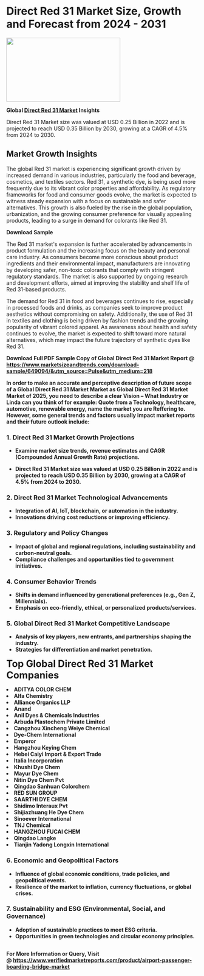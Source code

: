 <H1>Direct Red 31 Market Size, Growth and Forecast from 2024 - 2031</H1><img class="aligncenter size-medium wp-image-584254" src="https://thirdeyenews.in/wp-content/uploads/2024/09/Global-Market-Research-300x168.jpeg" alt="" width="300" height="168" /><p><strong>Global&nbsp;<a href="https://www.marketsizeandtrends.com/download-sample/649094/&amp;utm_source=Pulse&amp;utm_medium=218">Direct Red 31 Market</a> Insights</strong></p><p>Direct Red 31 Market size was valued at USD 0.25 Billion in 2022 and is projected to reach USD 0.35 Billion by 2030, growing at a CAGR of 4.5% from 2024 to 2030.</p><p><h2>Market Growth Insights</h2> <p>The global Red 31 market is experiencing significant growth driven by increased demand in various industries, particularly the food and beverage, cosmetics, and textiles sectors. Red 31, a synthetic dye, is being used more frequently due to its vibrant color properties and affordability. As regulatory frameworks for food and consumer goods evolve, the market is expected to witness steady expansion with a focus on sustainable and safer alternatives. This growth is also fueled by the rise in the global population, urbanization, and the growing consumer preference for visually appealing products, leading to a surge in demand for colorants like Red 31.</p> <p><strong>Download Sample</strong></p> <p>The Red 31 market's expansion is further accelerated by advancements in product formulation and the increasing focus on the beauty and personal care industry. As consumers become more conscious about product ingredients and their environmental impact, manufacturers are innovating by developing safer, non-toxic colorants that comply with stringent regulatory standards. The market is also supported by ongoing research and development efforts, aimed at improving the stability and shelf life of Red 31-based products.</p> <p>The demand for Red 31 in food and beverages continues to rise, especially in processed foods and drinks, as companies seek to improve product aesthetics without compromising on safety. Additionally, the use of Red 31 in textiles and clothing is being driven by fashion trends and the growing popularity of vibrant colored apparel. As awareness about health and safety continues to evolve, the market is expected to shift toward more natural alternatives, which may impact the future trajectory of synthetic dyes like Red 31.</p> <p><strong></p><p><span class=""><strong>Download Full PDF Sample Copy of Global Direct Red 31 Market Report</strong> @ <a href="https://www.marketsizeandtrends.com/download-sample/649094/&amp;utm_source=Pulse&amp;utm_medium=218" target="_blank">https://www.marketsizeandtrends.com/download-sample/649094/&amp;utm_source=Pulse&amp;utm_medium=218</a></span></p><p>In order to make an accurate and perceptive description of future scope of a Global&nbsp;Direct Red 31 Market Market as Global&nbsp;Direct Red 31 Market Market of 2025, you need to describe a clear Vision &ndash; What Industry or Linda can you think of for example: Quote from a Technology, healthcare, automotive, renewable energy, name the market you are Reffering to. However, some general trends and factors usually impact market reports and their future outlook include:</p><h3>1.&nbsp;<strong>Direct Red 31 Market Growth Projections</strong></h3><ul><li>Examine market size trends, revenue estimates and CAGR (Compounded Annual Growth Rate) projections.</li><li><p>Direct Red 31 Market size was valued at USD 0.25 Billion in 2022 and is projected to reach USD 0.35 Billion by 2030, growing at a CAGR of 4.5% from 2024 to 2030.</p></li></ul><h3>2.&nbsp;<strong>Direct Red 31 Market Technological Advancements</strong></h3><ul><li>Integration of AI, IoT, blockchain, or automation in the industry.</li><li>Innovations driving cost reductions or improving efficiency.</li></ul><h3>3.&nbsp;<strong>Regulatory and Policy Changes</strong></h3><ul><li>Impact of global and regional regulations, including sustainability and carbon-neutral goals.</li><li>Compliance challenges and opportunities tied to government initiatives.</li></ul><h3>4.&nbsp;<strong>Consumer Behavior Trends</strong></h3><ul><li>Shifts in demand influenced by generational preferences (e.g., Gen Z, Millennials).</li><li>Emphasis on eco-friendly, ethical, or personalized products/services.</li></ul><h3>5.&nbsp;<strong>Global Direct Red 31 Market Competitive Landscape</strong></h3><ul><li>Analysis of key players, new entrants, and partnerships shaping the industry.</li><li>Strategies for differentiation and market penetration.</li></ul><p data-pm-slice="1 1 []"><span style="color: inherit; font-family: inherit; font-size: 25px;">Top Global Direct Red 31 Market Companies</span></p><div class="" data-test-id=""><p><li>ADITYA COLOR CHEM</li><li> Alfa Chemistry</li><li> Alliance Organics LLP</li><li> Anand</li><li> Anil Dyes & Chemicals Industries</li><li> Arbuda Plastochem Private Limited</li><li> Cangzhou Xincheng Weiye Chemical</li><li> Dye-Chem International</li><li> Emperor</li><li> Hangzhou Keying Chem</li><li> Hebei Caiyi Import & Export Trade</li><li> Italia Incorporation</li><li> Khushi Dye Chem</li><li> Mayur Dye Chem</li><li> Nitin Dye Chem Pvt</li><li> Qingdao Sanhuan Colorchem</li><li> RED SUN GROUP</li><li> SAARTHI DYE CHEM</li><li> Shidimo Interaux Pvt</li><li> Shijiazhuang He Dye Chem</li><li> Sinoever International</li><li> TNJ Chemical</li><li> HANGZHOU FUCAI CHEM</li><li> Qingdao Langke</li><li> Tianjin Yadong Longxin International</li></p></div><h3>6.&nbsp;<strong>Economic and Geopolitical Factors</strong></h3><ul><li>Influence of global economic conditions, trade policies, and geopolitical events.</li><li>Resilience of the market to inflation, currency fluctuations, or global crises.</li></ul><h3>7.&nbsp;<strong>Sustainability and ESG (Environmental, Social, and Governance)</strong></h3><ul><li>Adoption of sustainable practices to meet ESG criteria.</li><li>Opportunities in green technologies and circular economy principles.</li></ul><h2><strong style="font-size: 14px;">For More Information or Query, Visit @&nbsp;</strong><a style="background-color: #ffffff; font-size: 14px;" href="https://www.marketsizeandtrends.com/report/direct-red-31-market/" target="_blank">https://www.verifiedmarketreports.com/product/airport-passenger-boarding-bridge-market</a></h2>

